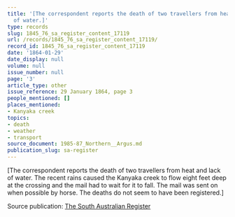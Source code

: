 ```yaml
---
title: '[The correspondent reports the death of two travellers from heat and lack
  of water.]'
type: records
slug: 1845_76_sa_register_content_17119
url: /records/1845_76_sa_register_content_17119/
record_id: 1845_76_sa_register_content_17119
date: '1864-01-29'
date_display: null
volume: null
issue_number: null
page: '3'
article_type: other
issue_reference: 29 January 1864, page 3
people_mentioned: []
places_mentioned:
- Kanyaka creek
topics:
- death
- weather
- transport
source_document: 1985-87_Northern__Argus.md
publication_slug: sa-register
---
```


[The correspondent reports the death of two travellers from heat and lack of water.  The recent rains caused the Kanyaka creek to flow eight feet deep at the crossing and the mail had to wait for it to fall.  The mail was sent on when possible by horse.  The deaths do not seem to have been registered.]

Source publication: [The South Australian Register](/publications/sa-register/)
